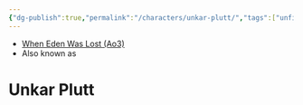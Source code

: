 ```yaml
---
{"dg-publish":true,"permalink":"/characters/unkar-plutt/","tags":["unfinished"],"noteIcon":"saber1"}
---
```


- [When Eden Was Lost (Ao3)](https://archiveofourown.org/works/19334440/chapters/45992584)
- Also known as
# Unkar Plutt
